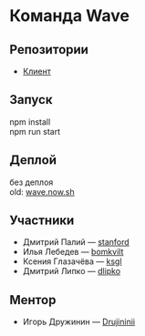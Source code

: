# Команда Wave

## Репозитории
* [Клиент](https://github.com/frontend-park-mail-ru/2018_2_Wave)

## Запуск
npm install  
npm run start

## Деплой
без деплоя  
old: [wave.now.sh](https://wave.now.sh)

## Участники

* Дмитрий Палий &mdash; [stanford](https://github.com/stanf0rd)
* Илья Лебедев &mdash; [bomkvilt](https://github.com/bomkvilt)
* Ксения Глазачёва &mdash; [ksgl](https://github.com/ksgl)
* Дмитрий Липко &mdash; [dlipko](https://github.com/dlipko)

## Ментор

* Игорь Дружинин &mdash; [Drujininii](https://github.com/Drujininii)
